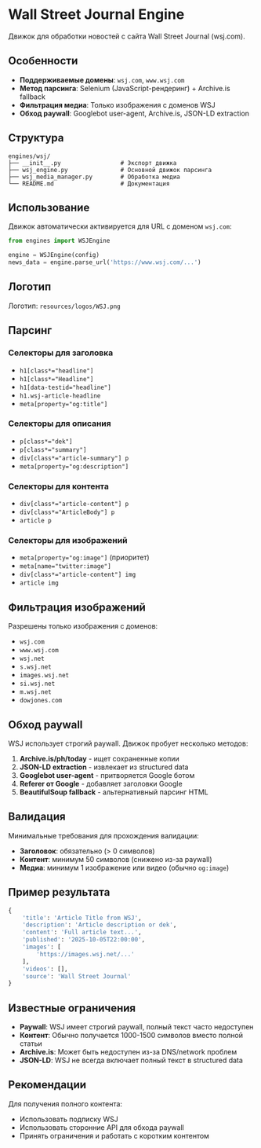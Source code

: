 # Wall Street Journal Engine

Движок для обработки новостей с сайта Wall Street Journal (wsj.com).

## Особенности

- **Поддерживаемые домены**: `wsj.com`, `www.wsj.com`
- **Метод парсинга**: Selenium (JavaScript-рендеринг) + Archive.is fallback
- **Фильтрация медиа**: Только изображения с доменов WSJ
- **Обход paywall**: Googlebot user-agent, Archive.is, JSON-LD extraction

## Структура

```
engines/wsj/
├── __init__.py                 # Экспорт движка
├── wsj_engine.py               # Основной движок парсинга
├── wsj_media_manager.py        # Обработка медиа
└── README.md                   # Документация
```

## Использование

Движок автоматически активируется для URL с доменом `wsj.com`:

```python
from engines import WSJEngine

engine = WSJEngine(config)
news_data = engine.parse_url('https://www.wsj.com/...')
```

## Логотип

Логотип: `resources/logos/WSJ.png`

## Парсинг

### Селекторы для заголовка
- `h1[class*="headline"]`
- `h1[class*="Headline"]`
- `h1[data-testid="headline"]`
- `h1.wsj-article-headline`
- `meta[property="og:title"]`

### Селекторы для описания
- `p[class*="dek"]`
- `p[class*="summary"]`
- `div[class*="article-summary"] p`
- `meta[property="og:description"]`

### Селекторы для контента
- `div[class*="article-content"] p`
- `div[class*="ArticleBody"] p`
- `article p`

### Селекторы для изображений
- `meta[property="og:image"]` (приоритет)
- `meta[name="twitter:image"]`
- `div[class*="article-content"] img`
- `article img`

## Фильтрация изображений

Разрешены только изображения с доменов:
- `wsj.com`
- `www.wsj.com`
- `wsj.net`
- `s.wsj.net`
- `images.wsj.net`
- `si.wsj.net`
- `m.wsj.net`
- `dowjones.com`

## Обход paywall

WSJ использует строгий paywall. Движок пробует несколько методов:

1. **Archive.is/ph/today** - ищет сохраненные копии
2. **JSON-LD extraction** - извлекает из structured data
3. **Googlebot user-agent** - притворяется Google ботом
4. **Referer от Google** - добавляет заголовки Google
5. **BeautifulSoup fallback** - альтернативный парсинг HTML

## Валидация

Минимальные требования для прохождения валидации:
- **Заголовок**: обязательно (> 0 символов)
- **Контент**: минимум 50 символов (снижено из-за paywall)
- **Медиа**: минимум 1 изображение или видео (обычно `og:image`)

## Пример результата

```python
{
    'title': 'Article Title from WSJ',
    'description': 'Article description or dek',
    'content': 'Full article text...',
    'published': '2025-10-05T22:00:00',
    'images': [
        'https://images.wsj.net/...'
    ],
    'videos': [],
    'source': 'Wall Street Journal'
}
```

## Известные ограничения

- **Paywall**: WSJ имеет строгий paywall, полный текст часто недоступен
- **Контент**: Обычно получается 1000-1500 символов вместо полной статьи
- **Archive.is**: Может быть недоступен из-за DNS/network проблем
- **JSON-LD**: WSJ не всегда включает полный текст в structured data

## Рекомендации

Для получения полного контента:
- Использовать подписку WSJ
- Использовать сторонние API для обхода paywall
- Принять ограничения и работать с коротким контентом

